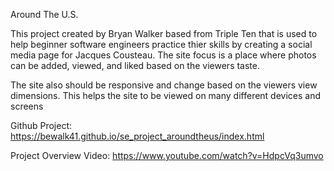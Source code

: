 Around The U.S.

This project created by Bryan Walker based from Triple Ten that is used to help beginner software engineers practice thier skills by creating a social media page for Jacques Cousteau. The site focus is a place where photos can be added, viewed, and liked based on the viewers taste.

The site also should be responsive and change based on the viewers view dimensions. This helps the site to be viewed on many different devices and screens

Github Project: https://bewalk41.github.io/se_project_aroundtheus/index.html

Project Overview Video: https://www.youtube.com/watch?v=HdpcVq3umvo

